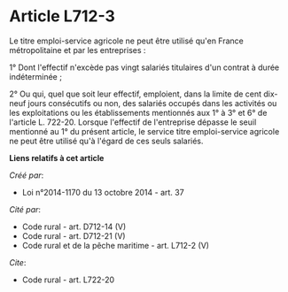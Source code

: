 # Article L712-3

Le titre emploi-service agricole ne peut être utilisé qu'en France métropolitaine et par les entreprises : 

1° Dont l'effectif n'excède pas vingt salariés titulaires d'un contrat à durée indéterminée ; 

2° Ou qui, quel que soit leur effectif, emploient, dans la limite de cent dix-neuf jours consécutifs ou non, des salariés
occupés dans les activités ou les exploitations ou les établissements mentionnés aux 1° à 3° et 6° de l'article L. 722-20.
Lorsque l'effectif de l'entreprise dépasse le seuil mentionné au 1° du présent article, le service titre emploi-service
agricole ne peut être utilisé qu'à l'égard de ces seuls salariés.

**Liens relatifs à cet article**

_Créé par_:

  - Loi n°2014-1170 du 13 octobre 2014 - art. 37

_Cité par_:

  - Code rural - art. D712-14 (V)
  - Code rural - art. D712-21 (V)
  - Code rural et de la pêche maritime - art. L712-2 (V)

_Cite_:

  - Code rural - art. L722-20
